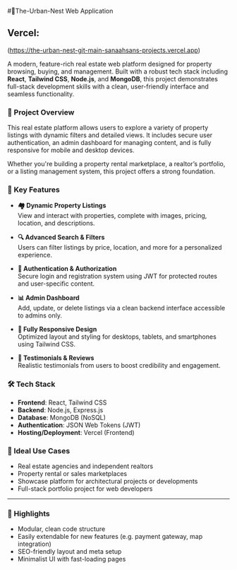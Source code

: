#🏡The-Urban-Nest Web Application

## Vercel: 
(https://the-urban-nest-git-main-sanaahsans-projects.vercel.app)

A modern, feature-rich real estate web platform designed for property browsing, buying, and management. Built with a robust tech stack including **React**, **Tailwind CSS**, **Node.js**, and **MongoDB**, this project demonstrates full-stack development skills with a clean, user-friendly interface and seamless functionality.

### 🌟 Project Overview

This real estate platform allows users to explore a variety of property listings with dynamic filters and detailed views. It includes secure user authentication, an admin dashboard for managing content, and is fully responsive for mobile and desktop devices.

Whether you're building a property rental marketplace, a realtor’s portfolio, or a listing management system, this project offers a strong foundation.


### 🧩 Key Features

- **🏘️ Dynamic Property Listings**  
  View and interact with properties, complete with images, pricing, location, and descriptions.

- **🔍 Advanced Search & Filters**  
  Users can filter listings by price, location, and more for a personalized experience.

- **🔐 Authentication & Authorization**  
  Secure login and registration system using JWT for protected routes and user-specific content.

- **📊 Admin Dashboard**  
  Add, update, or delete listings via a clean backend interface accessible to admins only.

- **📱 Fully Responsive Design**  
  Optimized layout and styling for desktops, tablets, and smartphones using Tailwind CSS.

- **💬 Testimonials & Reviews**  
  Realistic testimonials from users to boost credibility and engagement.
  

### 🛠️ Tech Stack

- **Frontend**: React, Tailwind CSS  
- **Backend**: Node.js, Express.js  
- **Database**: MongoDB (NoSQL)  
- **Authentication**: JSON Web Tokens (JWT)  
- **Hosting/Deployment**: Vercel (Frontend)



### 💼 Ideal Use Cases

- Real estate agencies and independent realtors  
- Property rental or sales marketplaces  
- Showcase platform for architectural projects or developments  
- Full-stack portfolio project for web developers

---

### 📌 Highlights

- Modular, clean code structure  
- Easily extendable for new features (e.g. payment gateway, map integration)  
- SEO-friendly layout and meta setup  
- Minimalist UI with fast-loading pages

